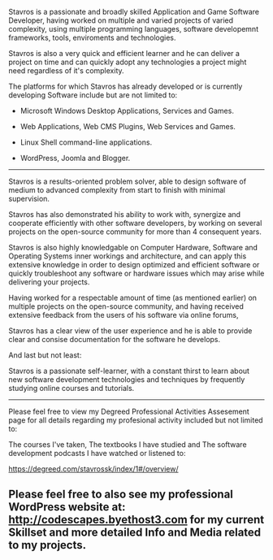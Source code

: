 Stavros is a passionate and broadly skilled
Application and Game Software Developer,
having worked on multiple
and varied projects of varied complexity,
using multiple programming languages,
software developemnt frameworks, tools, enviroments
and technologies.


Stavros is also a very quick and efficient learner
and he can deliver a project on time and can quickly adopt
any technologies a project might need regardless of
it's complexity.


The platforms for which Stavros has already developed
or is currently developing Software include
but are not limited to:

- Microsoft Windows Desktop Applications, Services and Games.

- Web Applications, Web CMS Plugins, Web Services and Games.

- Linux Shell command-line applications.

- WordPress, Joomla and Blogger.
----------------------------------------------------------------------


Stavros is a results-oriented problem solver,
able to design software of medium to advanced complexity
from start to finish with minimal supervision.


Stavros has also demonstrated his ability to work with,
synergize and cooperate efficiently with other software developers,
by working on several projects on the open-source community
for more than 4 consequent years.

Stavros is also highly knowledgable on Computer Hardware,
Software and Operating Systems inner workings and architecture,
and can apply this extensive knowledge in order to
design optimized and efficient software
or quickly troubleshoot any software or hardware issues
which may arise while delivering your projects.


Having worked for a respectable amount of time
(as mentioned earlier) on multiple projects
on the open-source community, and having received
extensive feedback from the users of his software
via online forums, 

Stavros has a clear view of the user experience and he is able to 
provide clear and consise documentation
for the software he develops.



And last but not least:

Stavros is a passionate self-learner, with a constant thirst
to learn about new software development technologies
and techniques by frequently studying online courses and tutorials.



-----------------------------------------------------------------------
Please feel free to view my Degreed Professional Activities Assesement
page for all details regarding my profesional activity
included but not limited to:

  The courses I've taken,
  The textbooks I have studied and
  The software development podcasts I have watched or listened to:

  https://degreed.com/stavrossk/index/1#/overview/
  

Please feel free to also see my professional WordPress website at:
http://codescapes.byethost3.com
for my current Skillset and more detailed Info and Media
related to my projects.
-----------------------------------------------------------------------


<!--
**stavrossk/stavrossk** is a ✨ _special_ ✨ repository because its `README.md` (this file) appears on your GitHub profile.

Here are some ideas to get you started:

- 🔭 I’m currently working on ...
- 🌱 I’m currently learning ...
- 👯 I’m looking to collaborate on ...
- 🤔 I’m looking for help with ...
- 💬 Ask me about ...
- 📫 How to reach me: ...
- 😄 Pronouns: ...
- ⚡ Fun fact: ...
-->
